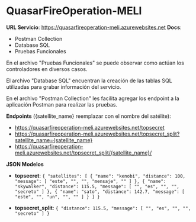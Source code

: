 # QuasarFireOperation-MELI
****URL Servicio****: https://quasarfireoperation-meli.azurewebsites.net
****Docs****: 
  * Postman Collection
  * Database SQL
  * Pruebas Funcionales

En el archivo "Pruebas Funcionales" se puede observar como actúan los controladores en diversos casos.

El archivo "Database SQL" encuentran la creación de las tablas SQL utilizadas para grabar información del servicio.

En el archivo "Postman Collection" les facilita agregar los endpoint a la aplicación Postman para realizar las pruebas.

****Endpoints**** ({satellite_name} reemplazar con el nombre del satélite):
  * https://quasarfireoperation-meli.azurewebsites.net/topsecret
  * https://quasarfireoperation-meli.azurewebsites.net/topsecret_split?satellite_name={satellite_name}
  * https://quasarfireoperation-meli.azurewebsites.net/topsecret_split/{satellite_name}/

****JSON Modelos****
  * ****topsecret****:
    ``{
      "satellites": [
        {
          "name": "kenobi",
          "distance": 100,
          "message": [
            "este",
            "",
            "",
            "mensaje",
            ""
          ]
        },
        {
          "name": "skywalker",
          "distance": 115.5,
          "message": [
            "",
            "es",
            "",
            "",
            "secreto"
          ]
        },
        {
          "name": "sato",
          "distance": 142.7,
          "message": [
            "este",
            "",
            "un",
            "",
            ""
          ]
        }
      ]
    }``
    
  * ****topsecret_split****:
    ``{
      "distance": 115.5,
        "message": [
          "",
          "es",
          "",
          "",
          "secreto"
        ]
    }``
